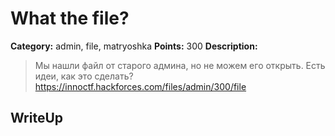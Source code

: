 # What the file?


**Category:** admin, file, matryoshka
**Points:** 300
**Description:**

> Мы нашли файл от старого админа, но не можем его открыть. Есть идеи, как это сделать?
> https://innoctf.hackforces.com/files/admin/300/file

## WriteUp 

